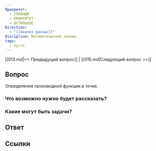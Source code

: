 ```yaml
---
Приоритет:
  - ГЛАВНЫЙ
  - ПРИОРИТЕТ
  - ОСТАЛЬНОЕ
Direction:
  - "[[Анализ данных]]" 
Discipline: Математический анализ 
tags:
  - пусто
---
```

[[013.md|<< Предыдущий вопрос]] | [[015.md|Следующий вопрос >>]]
## Вопрос

Определение производной функции в точке.

### Что возможно нужно будет рассказать?

### Какие могут быть задачи?

## Ответ

## Ссылки
